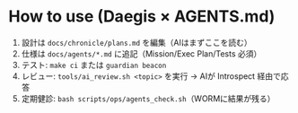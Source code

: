 # How to use (Daegis × AGENTS.md)
1. 設計は `docs/chronicle/plans.md` を編集（AIはまずここを読む）
2. 仕様は `docs/agents/*.md` に追記（Mission/Exec Plan/Tests 必須）
3. テスト: `make ci` または `guardian beacon`
4. レビュー: `tools/ai_review.sh <topic>` を実行 → AIが Introspect 経由で応答
5. 定期健診: `bash scripts/ops/agents_check.sh`（WORMに結果が残る）
